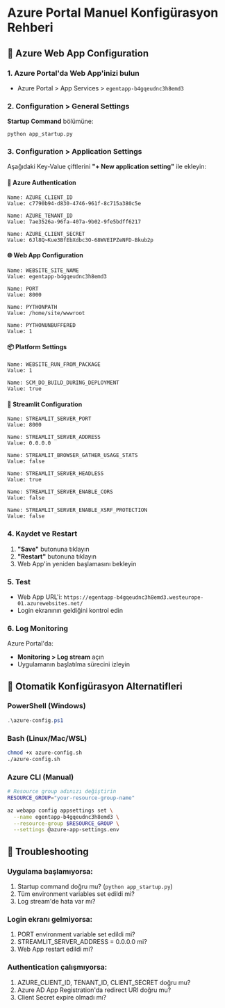 # Azure Portal Manuel Konfigürasyon Rehberi

## 🎯 Azure Web App Configuration

### 1. Azure Portal'da Web App'inizi bulun
- Azure Portal > App Services > `egentapp-b4gqeudnc3h8emd3`

### 2. Configuration > General Settings
**Startup Command** bölümüne:
```
python app_startup.py
```

### 3. Configuration > Application Settings
Aşağıdaki Key-Value çiftlerini **"+ New application setting"** ile ekleyin:

#### 🔐 Azure Authentication
```
Name: AZURE_CLIENT_ID
Value: c7790b94-d830-4746-961f-8c715a380c5e

Name: AZURE_TENANT_ID  
Value: 7ae3526a-96fa-407a-9b02-9fe5bdff6217

Name: AZURE_CLIENT_SECRET
Value: 6Jl8Q~Kue3BfEbXdbc3O-68WVEIPZeNFD-Bkub2p
```

#### 🌐 Web App Configuration
```
Name: WEBSITE_SITE_NAME
Value: egentapp-b4gqeudnc3h8emd3

Name: PORT
Value: 8000

Name: PYTHONPATH
Value: /home/site/wwwroot

Name: PYTHONUNBUFFERED
Value: 1
```

#### 📦 Platform Settings
```
Name: WEBSITE_RUN_FROM_PACKAGE
Value: 1

Name: SCM_DO_BUILD_DURING_DEPLOYMENT
Value: true
```

#### 🎨 Streamlit Configuration
```
Name: STREAMLIT_SERVER_PORT
Value: 8000

Name: STREAMLIT_SERVER_ADDRESS
Value: 0.0.0.0

Name: STREAMLIT_BROWSER_GATHER_USAGE_STATS
Value: false

Name: STREAMLIT_SERVER_HEADLESS
Value: true

Name: STREAMLIT_SERVER_ENABLE_CORS
Value: false

Name: STREAMLIT_SERVER_ENABLE_XSRF_PROTECTION
Value: false
```

### 4. Kaydet ve Restart
1. **"Save"** butonuna tıklayın
2. **"Restart"** butonuna tıklayın
3. Web App'in yeniden başlamasını bekleyin

### 5. Test
- Web App URL'i: `https://egentapp-b4gqeudnc3h8emd3.westeurope-01.azurewebsites.net/`
- Login ekranının geldiğini kontrol edin

### 6. Log Monitoring
Azure Portal'da:
- **Monitoring > Log stream** açın
- Uygulamanın başlatılma sürecini izleyin

## 🔧 Otomatik Konfigürasyon Alternatifleri

### PowerShell (Windows)
```powershell
.\azure-config.ps1
```

### Bash (Linux/Mac/WSL)
```bash
chmod +x azure-config.sh
./azure-config.sh
```

### Azure CLI (Manual)
```bash
# Resource group adınızı değiştirin
RESOURCE_GROUP="your-resource-group-name"

az webapp config appsettings set \
  --name egentapp-b4gqeudnc3h8emd3 \
  --resource-group $RESOURCE_GROUP \
  --settings @azure-app-settings.env
```

## 🚨 Troubleshooting

### Uygulama başlamıyorsa:
1. Startup command doğru mu? (`python app_startup.py`)
2. Tüm environment variables set edildi mi?
3. Log stream'de hata var mı?

### Login ekranı gelmiyorsa:
1. PORT environment variable set edildi mi?
2. STREAMLIT_SERVER_ADDRESS = 0.0.0.0 mi?
3. Web App restart edildi mi?

### Authentication çalışmıyorsa:
1. AZURE_CLIENT_ID, TENANT_ID, CLIENT_SECRET doğru mu?
2. Azure AD App Registration'da redirect URI doğru mu?
3. Client Secret expire olmadı mı?
